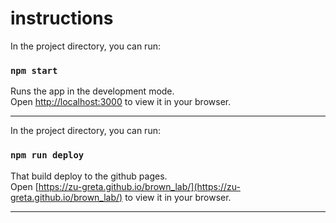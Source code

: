 # instructions
In the project directory, you can run:

### `npm start`

Runs the app in the development mode.\
Open [http://localhost:3000](http://localhost:3000) to view it in your browser.

---

In the project directory, you can run:

### `npm run deploy`

That build deploy to the github pages.\
Open [https://zu-greta.github.io/brown_lab/](https://zu-greta.github.io/brown_lab/) to view it in your browser.

---
